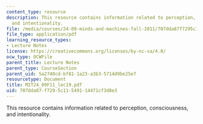 ```yaml
---
content_type: resource
description: This resource contains information related to perception, consciousness,
  and intentionality.
file: /media/courses/24-09-minds-and-machines-fall-2011/707dda87f7295c11549114471cf3d8e3_MIT24_09F11_lec19.pdf
file_type: application/pdf
learning_resource_types:
- Lecture Notes
license: https://creativecommons.org/licenses/by-nc-sa/4.0/
ocw_type: OCWFile
parent_title: Lecture Notes
parent_type: CourseSection
parent_uid: 5a2740cd-bf81-1a23-a3b3-5714d9be25e7
resourcetype: Document
title: MIT24_09F11_lec19.pdf
uid: 707dda87-f729-5c11-5491-14471cf3d8e3
---
```

This resource contains information related to perception, consciousness, and intentionality.